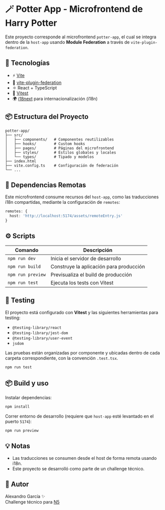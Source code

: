 
# 🪄 Potter App - Microfrontend de Harry Potter

Este proyecto corresponde al microfrontend `potter-app`, el cual se integra dentro de la `host-app` usando **Module Federation** a través de `vite-plugin-federation`.

## 🚀 Tecnologías

- ⚡ [Vite](https://vitejs.dev/)
- 🧩 [vite-plugin-federation](https://github.com/originjs/vite-plugin-federation)
- ⚛️ React + TypeScript
- 🧪 [Vitest](https://vitest.dev/)
- 🌍 [i18next](https://www.i18next.com/) para internacionalización (i18n)

## 📦 Estructura del Proyecto

```
potter-app/
├── src/
│   ├── components/   # Componentes reutilizables
│   ├── hooks/        # Custom hooks
│   ├── pages/        # Páginas del microfrontend
│   ├── styles/       # Estilos globales y locales
│   └── types/        # Tipado y modelos
├── index.html
├── vite.config.ts    # Configuración de federación
└── ...
```

## 🔗 Dependencias Remotas

Este microfrontend consume recursos del `host-app`, como las traducciones i18n compartidas, mediante la configuración de `remotes`:

```ts
remotes: {
  host: 'http://localhost:5174/assets/remoteEntry.js'
}
```

## ⚙️ Scripts

| Comando       | Descripción                           |
|--------------|---------------------------------------|
| `npm run dev`     | Inicia el servidor de desarrollo      |
| `npm run build`   | Construye la aplicación para producción |
| `npm run preview` | Previsualiza el build de producción  |
| `npm run test`    | Ejecuta los tests con Vitest         |

## 🧪 Testing

El proyecto está configurado con **Vitest** y las siguientes herramientas para testing:

- `@testing-library/react`
- `@testing-library/jest-dom`
- `@testing-library/user-event`
- `jsdom`

Las pruebas están organizadas por componente y ubicadas dentro de cada carpeta correspondiente, con la convención `.test.tsx`.

```bash
npm run test
```

## 📦 Build y uso

Instalar dependencias:

```bash
npm install
```

Correr entorno de desarrollo (requiere que `host-app` esté levantado en el puerto `5174`):

```bash
npm run preview
```

## 💡 Notas

- Las traducciones se consumen desde el host de forma remota usando i18n.
- Este proyecto se desarrolló como parte de un challenge técnico.

## 👤 Autor

Alexandro García ✨  
Challenge técnico para [N5](https://www.n5now.com/)
